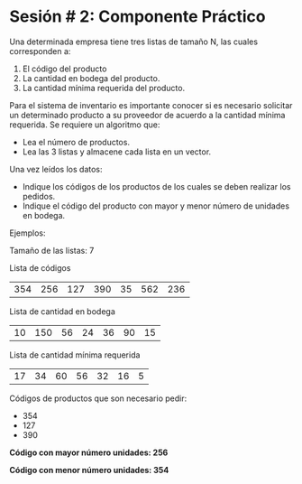 # Sesión # 2: Componente Práctico

Una determinada empresa tiene tres listas de tamaño N, las cuales corresponden a:

1. El código del producto
2. La cantidad en bodega del producto.
3. La cantidad mínima requerida del producto.

Para el sistema de inventario es importante conocer si es necesario solicitar un determinado producto a su proveedor de acuerdo a la cantidad mínima requerida. Se requiere un algoritmo que:

* Lea el número de productos.
* Lea las 3 listas y almacene cada lista en un vector.

Una vez leídos los datos:

* Indique los códigos de los productos de los cuales se deben realizar los pedidos.
* Indique el código del producto con mayor y menor número de unidades en bodega.


Ejemplos: 

Tamaño de las listas: 7

Lista de códigos

|  |  |  |  |  |  |  |
| --- | --- | --- | --- | --- | --- | --- |
| 354 | 256 | 127 | 390 | 35 | 562 | 236 |


Lista de cantidad en bodega

|  |  |  |  |  |  |  |
| --- | --- | --- | --- | --- | --- | --- |
|10 | 150 | 56 | 24 | 36 | 90 | 15|


Lista de cantidad mínima requerida

|  |  |  |  |  |  |  |
| --- | --- | --- | --- | --- | --- | --- |
|17 | 34 | 60 |	56 | 32 | 16 | 5 |

Códigos de productos que son necesario pedir: 

* 354 
* 127 
* 390

**Código con mayor número unidades: 256**

**Código con menor número  unidades: 354**